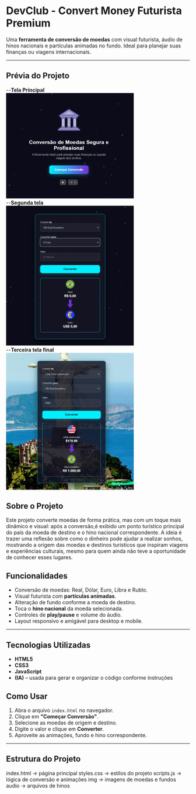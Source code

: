 # DevClub - Convert Money Futurista Premium

Uma **ferramenta de conversão de moedas** com visual futurista, áudio de hinos nacionais e partículas animadas no fundo.
Ideal para planejar suas finanças ou viagens internacionais.

---
## Prévia do Projeto

--**Tela Principal**
<br>
<img src="https://github.com/Carloscs10/projeto-currency-converter/blob/main/assets/img/Capturarw.PNG?raw=true" width="350px"  />
<br>
--**Segunda tela**
<br>
<img src="https://github.com/Carloscs10/projeto-currency-converter/blob/main/assets/img/Capturar2.PNG?raw=true " width="350px" />
<br>
--**Terceira tela final**
<br>
<img src="https://github.com/Carloscs10/projeto-currency-converter/blob/main/assets/img/Capturar3.PNG?raw=true " width="350px"/>
<br>

## Sobre o Projeto
Este projeto converte moedas de forma prática, mas com um toque mais dinâmico e visual: 
após a conversão,é exibido um ponto turístico principal do país da moeda de destino e o hino nacional correspondente. 
A ideia é trazer uma reflexão sobre como o dinheiro pode ajudar a realizar sonhos,
mostrando a origem das moedas e destinos turísticos que inspiram viagens e experiências culturais, 
mesmo para quem ainda não teve a oportunidade de conhecer esses lugares.

## Funcionalidades

- Conversão de moedas: Real, Dólar, Euro, Libra e Rublo.
- Visual futurista com **partículas animadas**.
- Alteração de fundo conforme a moeda de destino.
- Toca o **hino nacional** da moeda selecionada.
- Controles de **play/pause** e volume do áudio.
- Layout responsivo e amigável para desktop e mobile.

---

## Tecnologias Utilizadas

- **HTML5**
- **CSS3**
- **JavaScript**
- **(IA)** – usada para gerar e organizar o código conforme instruções

## Como Usar

1. Abra o arquivo `index.html` no navegador.
2. Clique em **"Começar Conversão"**.
3. Selecione as moedas de origem e destino.
4. Digite o valor e clique em **Converter**.
5. Aproveite as animações, fundo e hino correspondente.

---

## Estrutura do Projeto
index.html -> página principal
styles.css -> estilos do projeto
scripts.js -> lógica de conversão e animações
img -> imagens de moedas e fundos
audio -> arquivos de hinos
 
 
 
